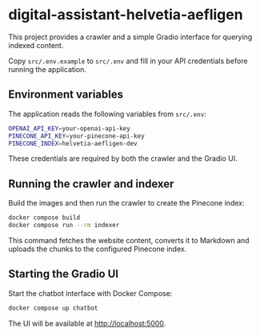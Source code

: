 # digital-assistant-helvetia-aefligen

This project provides a crawler and a simple Gradio interface for querying indexed content.

Copy `src/.env.example` to `src/.env` and fill in your API credentials before running the application.

## Environment variables

The application reads the following variables from `src/.env`:

```bash
OPENAI_API_KEY=your-openai-api-key
PINECONE_API_KEY=your-pinecone-api-key
PINECONE_INDEX=helvetia-aefligen-dev
```

These credentials are required by both the crawler and the Gradio UI.

## Running the crawler and indexer

Build the images and then run the crawler to create the Pinecone index:

```bash
docker compose build
docker compose run --rm indexer
```

This command fetches the website content, converts it to Markdown and uploads the chunks to the configured Pinecone index.

## Starting the Gradio UI

Start the chatbot interface with Docker Compose:

```bash
docker compose up chatbot
```

The UI will be available at [http://localhost:5000](http://localhost:5000).
